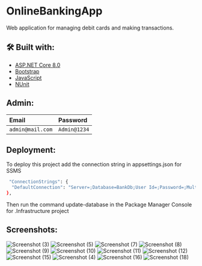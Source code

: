 
# OnlineBankingApp

Web application for managing debit cards and making transactions.



## 🛠 Built with:

 - [ASP.NET Core 8.0](https://learn.microsoft.com/en-us/aspnet/core/release-notes/aspnetcore-8.0?view=aspnetcore-7.0)
  - [Bootstrap](https://getbootstrap.com/)
- [JavaScript](https://www.javascript.com/)
- [NUnit](https://nunit.org/)
  
## Admin:

| Email | Password     |         
| :-------- | :------- |
| `admin@mail.com` | `Admin@1234` | 

## Deployment:

To deploy this project add the connection string in  appsettings.json for SSMS

```bash
 "ConnectionStrings": {
  "DefaultConnection": "Server=;Database=BankDb;User Id=;Password=;MultipleActiveResultSets=true;TrustServerCertificate=True;"
},
```
Then run the command update-database in the Package Manager Console for .Infrastructure project

## Screenshots:

![Screenshot (3)](https://github.com/vladislavnikov/OnlineBankingApp/assets/114019283/86dc9c7a-3610-4085-808f-b1c1cc81ee32)
![Screenshot (5)](https://github.com/vladislavnikov/OnlineBankingApp/assets/114019283/53a53ec2-0e38-46ac-bc06-53aa216c1bff)
![Screenshot (7)](https://github.com/vladislavnikov/OnlineBankingApp/assets/114019283/fff72c41-0669-4016-9df8-90b4491026ee)
![Screenshot (8)](https://github.com/vladislavnikov/OnlineBankingApp/assets/114019283/908d1d2d-bba0-4b4d-80da-7f567549c8aa)
![Screenshot (9)](https://github.com/vladislavnikov/OnlineBankingApp/assets/114019283/4d22cab4-62e9-43e1-a6d7-cada1600f0bb)
![Screenshot (10)](https://github.com/vladislavnikov/OnlineBankingApp/assets/114019283/f96f3804-968b-4a6e-80d8-3f00a8ec25cf)
![Screenshot (11)](https://github.com/vladislavnikov/OnlineBankingApp/assets/114019283/bd089c16-2474-4b1a-ace5-347a45243a4f)
![Screenshot (12)](https://github.com/vladislavnikov/OnlineBankingApp/assets/114019283/2fb3cc98-fc10-4e0b-b7d2-6a6461360621)
![Screenshot (15)](https://github.com/vladislavnikov/OnlineBankingApp/assets/114019283/91f9a948-4991-497c-b689-ae24d3a17d32)
![Screenshot (4)](https://github.com/vladislavnikov/OnlineBankingApp/assets/114019283/3360f85f-bb52-4c08-be06-4cbb8cde819b)
![Screenshot (16)](https://github.com/vladislavnikov/OnlineBankingApp/assets/114019283/7eaa934f-46cd-475c-a088-6ab91680772f)
![Screenshot (18)](https://github.com/vladislavnikov/OnlineBankingApp/assets/114019283/5a335a7d-fdd9-41b1-a97c-b4ce5d79b56b)

